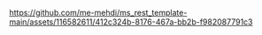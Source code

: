 

https://github.com/me-mehdi/ms_rest_template-main/assets/116582611/412c324b-8176-467a-bb2b-f982087791c3

